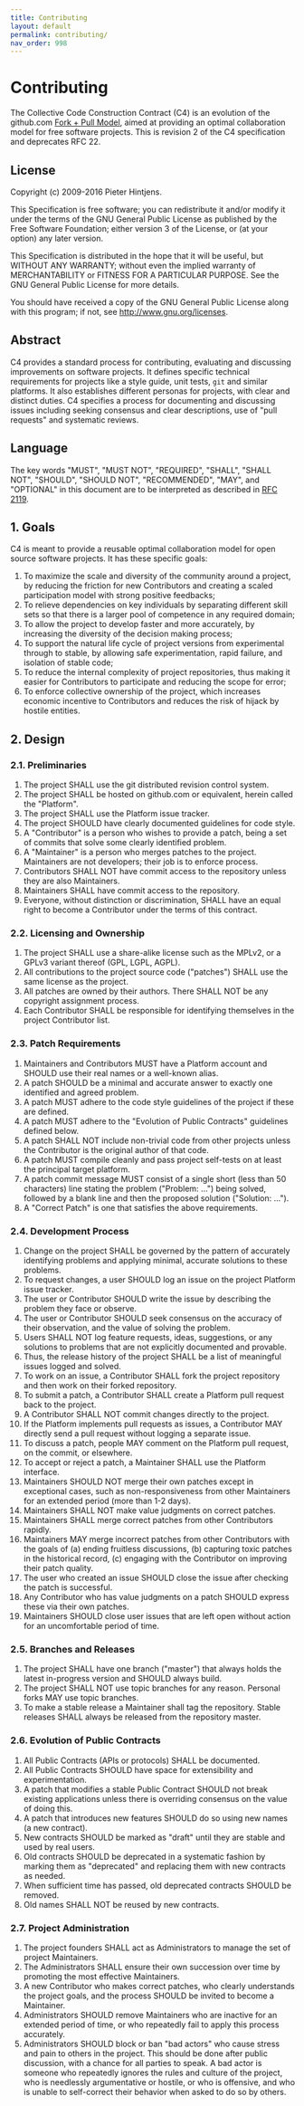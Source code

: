 ```yaml
---
title: Contributing
layout: default
permalink: contributing/
nav_order: 998
---
```


# Contributing

The Collective Code Construction Contract (C4) is an evolution of the
github.com [Fork + Pull Model](https://help.github.com/articles/about-pull-requests/),
aimed at providing an optimal collaboration model for free software
projects. This is revision 2 of the C4 specification and deprecates
RFC 22.

## License

Copyright (c) 2009-2016 Pieter Hintjens.

This Specification is free software; you can redistribute it and/or
modify it under the terms of the GNU General Public License as
published by the Free Software Foundation; either version 3 of the
License, or (at your option) any later version.

This Specification is distributed in the hope that it will be useful,
but WITHOUT ANY WARRANTY; without even the implied warranty of
MERCHANTABILITY or FITNESS FOR A PARTICULAR PURPOSE. See the GNU
General Public License for more details.

You should have received a copy of the GNU General Public License
along with this program; if not, see <http://www.gnu.org/licenses>.

## Abstract

C4 provides a standard process for contributing, evaluating and
discussing improvements on software projects. It defines specific
technical requirements for projects like a style guide, unit tests,
`git` and similar platforms. It also establishes different personas
for projects, with clear and distinct duties. C4 specifies a process
for documenting and discussing issues including seeking consensus and
clear descriptions, use of "pull requests" and systematic reviews.

## Language

The key words "MUST", "MUST NOT", "REQUIRED", "SHALL", "SHALL NOT",
"SHOULD", "SHOULD NOT", "RECOMMENDED", "MAY", and "OPTIONAL" in this
document are to be interpreted as described in [RFC
2119](http://tools.ietf.org/html/rfc2119).

## 1. Goals

C4 is meant to provide a reusable optimal collaboration model for open
source software projects. It has these specific goals:

1. To maximize the scale and diversity of the community around a
   project, by reducing the friction for new Contributors and creating
   a scaled participation model with strong positive feedbacks;
2. To relieve dependencies on key individuals by separating different
   skill sets so that there is a larger pool of competence in any
   required domain;
3. To allow the project to develop faster and more accurately, by
   increasing the diversity of the decision making process;
4. To support the natural life cycle of project versions from
   experimental through to stable, by allowing safe experimentation,
   rapid failure, and isolation of stable code;
5. To reduce the internal complexity of project repositories, thus
   making it easier for Contributors to participate and reducing the
   scope for error;
6. To enforce collective ownership of the project, which increases
   economic incentive to Contributors and reduces the risk of hijack
   by hostile entities.

## 2. Design

### 2.1. Preliminaries

1. The project SHALL use the git distributed revision control system.
2. The project SHALL be hosted on github.com or equivalent, herein
   called the "Platform".
3. The project SHALL use the Platform issue tracker.
4. The project SHOULD have clearly documented guidelines for code
   style.
5. A "Contributor" is a person who wishes to provide a patch, being a
   set of commits that solve some clearly identified problem.
6. A "Maintainer" is a person who merges patches to the
   project. Maintainers are not developers; their job is to enforce
   process.
7. Contributors SHALL NOT have commit access to the repository unless
   they are also Maintainers.
8. Maintainers SHALL have commit access to the repository.
9. Everyone, without distinction or discrimination, SHALL have an
   equal right to become a Contributor under the terms of this
   contract.

### 2.2. Licensing and Ownership

1. The project SHALL use a share-alike license such as the MPLv2, or a
   GPLv3 variant thereof (GPL, LGPL, AGPL).
2. All contributions to the project source code ("patches") SHALL use
   the same license as the project.
3. All patches are owned by their authors. There SHALL NOT be any
   copyright assignment process.
4. Each Contributor SHALL be responsible for identifying themselves in
   the project Contributor list.

### 2.3. Patch Requirements

1. Maintainers and Contributors MUST have a Platform account and
   SHOULD use their real names or a well-known alias.
2. A patch SHOULD be a minimal and accurate answer to exactly one
   identified and agreed problem.
3. A patch MUST adhere to the code style guidelines of the project if
   these are defined.
4. A patch MUST adhere to the "Evolution of Public Contracts"
   guidelines defined below.
5. A patch SHALL NOT include non-trivial code from other projects
   unless the Contributor is the original author of that code.
6. A patch MUST compile cleanly and pass project self-tests on at
   least the principal target platform.
7. A patch commit message MUST consist of a single short (less than 50
   characters) line stating the problem ("Problem: ...") being solved,
   followed by a blank line and then the proposed solution ("Solution:
   ...").
8. A "Correct Patch" is one that satisfies the above requirements.

### 2.4. Development Process

1. Change on the project SHALL be governed by the pattern of
   accurately identifying problems and applying minimal, accurate
   solutions to these problems.
2. To request changes, a user SHOULD log an issue on the project
   Platform issue tracker.
3. The user or Contributor SHOULD write the issue by describing the
   problem they face or observe.
4. The user or Contributor SHOULD seek consensus on the accuracy of
   their observation, and the value of solving the problem.
5. Users SHALL NOT log feature requests, ideas, suggestions, or any
   solutions to problems that are not explicitly documented and
   provable.
6. Thus, the release history of the project SHALL be a list of
   meaningful issues logged and solved.
7. To work on an issue, a Contributor SHALL fork the project
   repository and then work on their forked repository.
8. To submit a patch, a Contributor SHALL create a Platform pull
   request back to the project.
9. A Contributor SHALL NOT commit changes directly to the project.
10. If the Platform implements pull requests as issues, a Contributor
    MAY directly send a pull request without logging a separate issue.
11. To discuss a patch, people MAY comment on the Platform pull
    request, on the commit, or elsewhere.
12. To accept or reject a patch, a Maintainer SHALL use the Platform
    interface.
13. Maintainers SHOULD NOT merge their own patches except in
    exceptional cases, such as non-responsiveness from other
    Maintainers for an extended period (more than 1-2 days).
14. Maintainers SHALL NOT make value judgments on correct patches.
15. Maintainers SHALL merge correct patches from other Contributors
    rapidly.
16. Maintainers MAY merge incorrect patches from other Contributors
    with the goals of (a) ending fruitless discussions, (b) capturing
    toxic patches in the historical record, (c) engaging with the
    Contributor on improving their patch quality.
17. The user who created an issue SHOULD close the issue after
    checking the patch is successful.
18. Any Contributor who has value judgments on a patch SHOULD express
    these via their own patches.
19. Maintainers SHOULD close user issues that are left open without
    action for an uncomfortable period of time.

### 2.5. Branches and Releases

1. The project SHALL have one branch ("master") that always holds the
   latest in-progress version and SHOULD always build.
2. The project SHALL NOT use topic branches for any reason. Personal
   forks MAY use topic branches.
3. To make a stable release a Maintainer shall tag the
   repository. Stable releases SHALL always be released from the
   repository master.

### 2.6. Evolution of Public Contracts

1. All Public Contracts (APIs or protocols) SHALL be documented.
2. All Public Contracts SHOULD have space for extensibility and
   experimentation.
3. A patch that modifies a stable Public Contract SHOULD not break
   existing applications unless there is overriding consensus on the
   value of doing this.
4. A patch that introduces new features SHOULD do so using new names
   (a new contract).
5. New contracts SHOULD be marked as "draft" until they are stable and
   used by real users.
6. Old contracts SHOULD be deprecated in a systematic fashion by
   marking them as "deprecated" and replacing them with new contracts
   as needed.
7. When sufficient time has passed, old deprecated contracts SHOULD be
   removed.
8. Old names SHALL NOT be reused by new contracts.

### 2.7. Project Administration

1. The project founders SHALL act as Administrators to manage the set
   of project Maintainers.
2. The Administrators SHALL ensure their own succession over time by
   promoting the most effective Maintainers.
3. A new Contributor who makes correct patches, who clearly
   understands the project goals, and the process SHOULD be invited to
   become a Maintainer.
4. Administrators SHOULD remove Maintainers who are inactive for an
   extended period of time, or who repeatedly fail to apply this
   process accurately.
5. Administrators SHOULD block or ban "bad actors" who cause stress
   and pain to others in the project. This should be done after public
   discussion, with a chance for all parties to speak. A bad actor is
   someone who repeatedly ignores the rules and culture of the
   project, who is needlessly argumentative or hostile, or who is
   offensive, and who is unable to self-correct their behavior when
   asked to do so by others.
